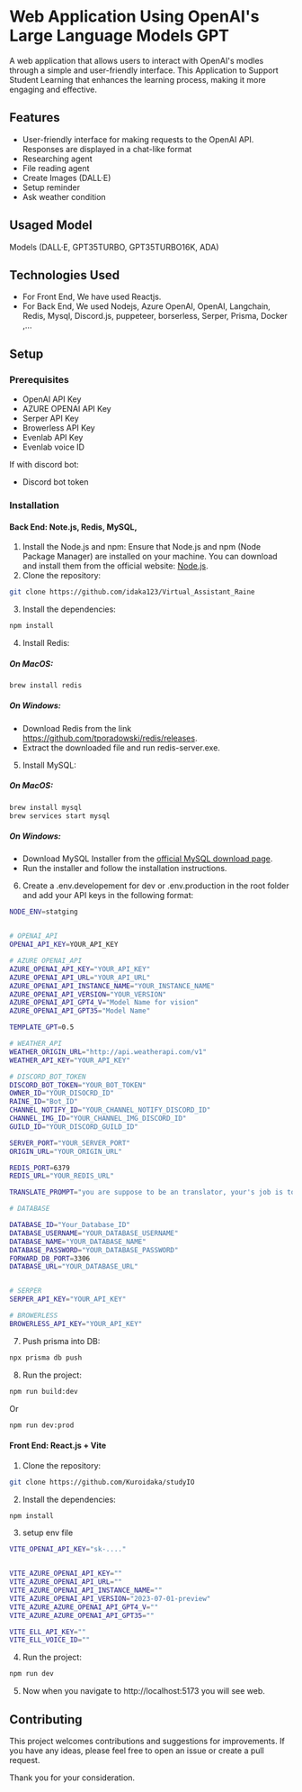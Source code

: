 # Web Application Using OpenAI's Large Language Models GPT

A web application that allows users to interact with OpenAI's modles through a simple and user-friendly interface.
This Application to Support Student Learning that enhances the learning process, making it more engaging and effective.


## Features
- User-friendly interface for making requests to the OpenAI API. Responses are displayed in a chat-like format
- Researching agent
- File reading agent
- Create Images (DALL·E)
- Setup reminder
- Ask weather condition

## Usaged Model
Models (DALL·E, GPT35TURBO, GPT35TURBO16K, ADA)

## Technologies Used
- For Front End, We have used Reactjs.
- For Back End, We used Nodejs, Azure OpenAI, OpenAI, Langchain,​ Redis, Mysql, Discord.js,​ puppeteer, borserless, Serper, Prisma, Docker​,...

## Setup
### Prerequisites
- OpenAI API Key
- AZURE OPENAI API Key
- Serper API Key
- Browerless API Key
- Evenlab API Key
- Evenlab voice ID

If with discord bot:
- Discord bot token


### Installation
#### Back End: Note.js, Redis, MySQL, 
1. Install the Node.js and npm:
Ensure that Node.js and npm (Node Package Manager) are installed on your machine. You can download and install them from the official website: <a href="https://nodejs.org/en" target="_blank">Node.js</a>.
2. Clone the repository:
```sh
git clone https://github.com/idaka123/Virtual_Assistant_Raine
```
3. Install the dependencies:
```sh
npm install
```
4. Install Redis:
##### On MacOS:
```sh
brew install redis
```
##### On Windows:
- Download Redis from the link https://github.com/tporadowski/redis/releases.
- Extract the downloaded file and run redis-server.exe.
5. Install MySQL:
##### On MacOS:
```sh
brew install mysql
brew services start mysql
```
##### On Windows:
- Download MySQL Installer from the <a href="https://www.mysql.com/downloads/" target="_blank">official MySQL download page</a>.
- Run the installer and follow the installation instructions.
6. Create a .env.developement for dev or .env.production in the root folder and add your API keys in the following format:
```sh
NODE_ENV=statging


# OPENAI_API
OPENAI_API_KEY=YOUR_API_KEY

# AZURE OPENAI_API
AZURE_OPENAI_API_KEY="YOUR_API_KEY"
AZURE_OPENAI_API_URL="YOUR_API_URL"
AZURE_OPENAI_API_INSTANCE_NAME="YOUR_INSTANCE_NAME"
AZURE_OPENAI_API_VERSION="YOUR_VERSION"
AZURE_OPENAI_API_GPT4_V="Model Name for vision"
AZURE_OPENAI_API_GPT35="Model Name"

TEMPLATE_GPT=0.5

# WEATHER_API
WEATHER_ORIGIN_URL="http://api.weatherapi.com/v1"
WEATHER_API_KEY="YOUR_API_KEY"

# DISCORD_BOT_TOKEN
DISCORD_BOT_TOKEN="YOUR_BOT_TOKEN"
OWNER_ID="YOUR_DISOCRD_ID"
RAINE_ID="Bot_ID"
CHANNEL_NOTIFY_ID="YOUR_CHANNEL_NOTIFY_DISCORD_ID"
CHANNEL_IMG_ID="YOUR_CHANNEL_IMG_DISCORD_ID"
GUILD_ID="YOUR_DISCORD_GUILD_ID"

SERVER_PORT="YOUR_SERVER_PORT"
ORIGIN_URL="YOUR_ORIGIN_URL"

REDIS_PORT=6379
REDIS_URL="YOUR_REDIS_URL"

TRANSLATE_PROMPT="you are suppose to be an translator, your's job is to translate the text into english, with 5 explaination and usage examples of that case in Japanese, and you are a loyal assistant of Raine"

# DATABASE

DATABASE_ID="Your_Database_ID"
DATABASE_USERNAME="YOUR_DATABASE_USERNAME"
DATABASE_NAME="YOUR_DATABASE_NAME"
DATABASE_PASSWORD="YOUR_DATABASE_PASSWORD"
FORWARD_DB_PORT=3306
DATABASE_URL="YOUR_DATABASE_URL"


# SERPER
SERPER_API_KEY="YOUR_API_KEY"

# BROWERLESS
BROWERLESS_API_KEY="YOUR_API_KEY"


```

7. Push prisma into DB:
```sh
npx prisma db push
```

8. Run the project:
```sh
npm run build:dev
```
Or
```sh
npm run dev:prod
```

#### Front End: React.js + Vite
1. Clone the repository:
```sh
git clone https://github.com/Kuroidaka/studyIO
```
2. Install the dependencies:
```sh
npm install
```
3. setup env file
```sh
VITE_OPENAI_API_KEY="sk-...."


VITE_AZURE_OPENAI_API_KEY=""
VITE_AZURE_OPENAI_API_URL=""
VITE_AZURE_OPENAI_API_INSTANCE_NAME=""
VITE_AZURE_OPENAI_API_VERSION="2023-07-01-preview"
VITE_AZURE_AZURE_OPENAI_API_GPT4_V=""
VITE_AZURE_AZURE_OPENAI_API_GPT35=""

VITE_ELL_API_KEY=""
VITE_ELL_VOICE_ID=""


```


4. Run the project:
```sh
npm run dev
```
5. Now when you navigate to http://localhost:5173 you will see web.


## Contributing

This project welcomes contributions and suggestions for improvements. If you have any ideas, please feel free to open an issue or create a pull request.

Thank you for your consideration.

